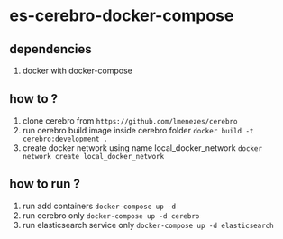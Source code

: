 # es-cerebro-docker-compose

## dependencies 
1. docker with docker-compose 

## how to ?

1. clone cerebro from `https://github.com/lmenezes/cerebro`
2. run cerebro build image inside cerebro folder `docker build -t cerebro:development .`
3. create docker network using name local_docker_network `docker network create local_docker_network`

## how to run ?

1. run add containers `docker-compose up -d`
2. run cerebro only `docker-compose up -d cerebro`
3. run elasticsearch service only `docker-compose up -d elasticsearch`
